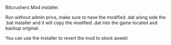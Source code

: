 Bitcrushers Mod installer.

Run without admin privs, make sure to have the modified .dat along side the .bat installer and it will copy the modified .dat into the game located and backup original.

You can use the installer to revert the mod to stock aswell.
